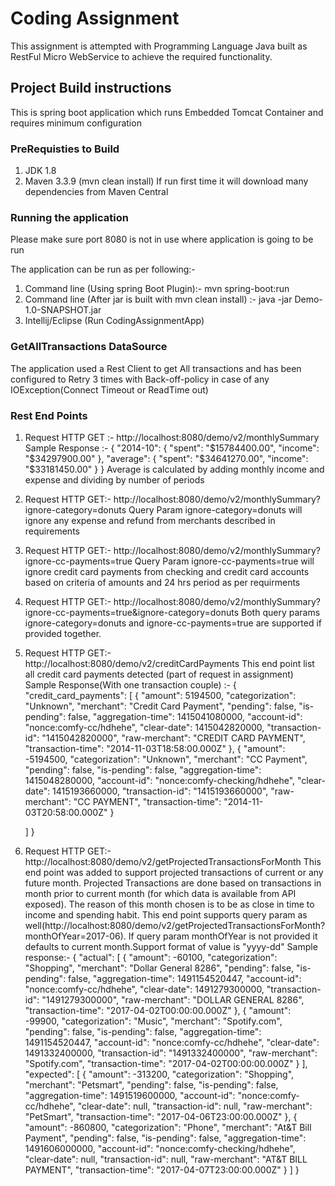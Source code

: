 # Coding Assignment #

This assignment is attempted with Programming Language Java built as RestFul Micro WebService to achieve the required
functionality.

## Project Build instructions ##

This is spring boot application which runs Embedded Tomcat Container and requires minimum configuration

### PreRequisties to Build ###

1. JDK 1.8
2. Maven 3.3.9 (mvn clean install)
If run first time it will download many dependencies from Maven Central


### Running the application ###

Please make sure port 8080 is not in use where application is going to be run

The application can be run as per following:-
1. Command line (Using spring Boot Plugin):- mvn spring-boot:run
2. Command line (After jar is built with mvn clean install) :- java -jar Demo-1.0-SNAPSHOT.jar
3. Intellij/Eclipse (Run CodingAssignmentApp)

### GetAllTransactions DataSource ###

The application used a Rest Client to get All transactions and has been configured to Retry 3 times with Back-off-policy
in case of any IOException(Connect Timeout or ReadTime out)

### Rest End Points ###

1. Request HTTP GET :- http://localhost:8080/demo/v2/monthlySummary
 Sample Response :-
 {
   "2014-10": {
     "spent": "$15784400.00",
     "income": "$34297900.00"
   },
    "average": {
       "spent": "$34641270.00",
       "income": "$33181450.00"
       }
  }
  Average is calculated by adding monthly income and expense and dividing by number of periods

  2. Request HTTP GET:- http://localhost:8080/demo/v2/monthlySummary?ignore-category=donuts
  Query Param ignore-category=donuts will ignore any expense and refund from merchants described in requirements

  3. Request HTTP GET:- http://localhost:8080/demo/v2/monthlySummary?ignore-cc-payments=true
  Query Param ignore-cc-payments=true will ignore credit card payments from checking and credit card accounts based on
  criteria of amounts and 24 hrs period as per requirments

  4. Request HTTP GET:- http://localhost:8080/demo/v2/monthlySummary?ignore-cc-payments=true&ignore-category=donuts
  Both query params ignore-category=donuts and ignore-cc-payments=true are supported if provided together.

  5. Request HTTP GET:- http://localhost:8080/demo/v2/creditCardPayments
  This end point list all credit card payments detected (part of request in assignment)
  Sample Response(With one transaction couple) :-
  {
    "credit_card_payments": [
      {
        "amount": 5194500,
        "categorization": "Unknown",
        "merchant": "Credit Card Payment",
        "pending": false,
        "is-pending": false,
        "aggregation-time": 1415041080000,
        "account-id": "nonce:comfy-cc/hdhehe",
        "clear-date": 1415042820000,
        "transaction-id": "1415042820000",
        "raw-merchant": "CREDIT CARD PAYMENT",
        "transaction-time": "2014-11-03T18:58:00.000Z"
      },
      {
            "amount": -5194500,
            "categorization": "Unknown",
            "merchant": "CC Payment",
            "pending": false,
            "is-pending": false,
            "aggregation-time": 1415048280000,
            "account-id": "nonce:comfy-checking/hdhehe",
            "clear-date": 1415193660000,
            "transaction-id": "1415193660000",
            "raw-merchant": "CC PAYMENT",
            "transaction-time": "2014-11-03T20:58:00.000Z"
          }

     ]
   }

  6. Request HTTP GET:- http://localhost:8080/demo/v2/getProjectedTransactionsForMonth
  This end point was added to support projected transactions of current or any future month.
  Projected Transactions are done based on transactions in month prior to current month
  (for which data is available from API exposed). The reason of this month chosen is to be as close in time to income
  and spending habit.
  This end point supports query param as well(http://localhost:8080/demo/v2/getProjectedTransactionsForMonth?monthOfYear=2017-06).
  If query param monthOfYear is not provided it defaults to current month.Support format of value is "yyyy-dd"
  Sample response:-
  {
    "actual": [
      {
        "amount": -60100,
        "categorization": "Shopping",
        "merchant": "Dollar General 8286",
        "pending": false,
        "is-pending": false,
        "aggregation-time": 1491154520447,
        "account-id": "nonce:comfy-cc/hdhehe",
        "clear-date": 1491279300000,
        "transaction-id": "1491279300000",
        "raw-merchant": "DOLLAR GENERAL 8286",
        "transaction-time": "2017-04-02T00:00:00.000Z"
      },
      {
            "amount": -99900,
            "categorization": "Music",
            "merchant": "Spotify.com",
            "pending": false,
            "is-pending": false,
            "aggregation-time": 1491154520447,
            "account-id": "nonce:comfy-cc/hdhehe",
            "clear-date": 1491332400000,
            "transaction-id": "1491332400000",
            "raw-merchant": "Spotify.com",
            "transaction-time": "2017-04-02T00:00:00.000Z"
      }
    ],
   "expected": [
       {
         "amount": -313200,
         "categorization": "Shopping",
         "merchant": "Petsmart",
         "pending": false,
         "is-pending": false,
         "aggregation-time": 1491519600000,
         "account-id": "nonce:comfy-cc/hdhehe",
         "clear-date": null,
         "transaction-id": null,
         "raw-merchant": "PetSmart",
         "transaction-time": "2017-04-06T23:00:00.000Z"
       },
       {
         "amount": -860800,
         "categorization": "Phone",
         "merchant": "At&T Bill Payment",
         "pending": false,
         "is-pending": false,
         "aggregation-time": 1491606000000,
         "account-id": "nonce:comfy-checking/hdhehe",
         "clear-date": null,
         "transaction-id": null,
         "raw-merchant": "AT&T BILL PAYMENT",
         "transaction-time": "2017-04-07T23:00:00.000Z"
       }
      ]
   }








